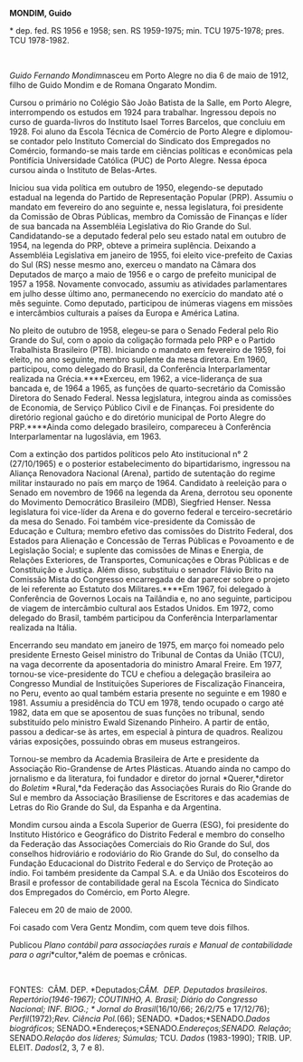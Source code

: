 **MONDIM, Guido**

\* dep. fed. RS 1956 e 1958; sen. RS 1959-­1975; min. TCU 1975-1978;
pres. TCU 1978-1982.

 

*Guido Fernando Mondim*nasceu em Porto Alegre no dia 6 de maio de 1912,
filho de Guido Mondim e de Romana Ongarato Mondim.

Cursou o primário no Colégio São João Batista de la Salle, em Porto
Alegre, interrom­pendo os estudos em 1924 para trabalhar. In­gressou
depois no curso de guarda-livros do Instituto Isael Torres Barcelos, que
concluiu em 1928. Foi aluno da Escola Técnica de Co­mércio de Porto
Alegre e diplomou-se conta­dor pelo Instituto Comercial do Sindicato dos
Empregados no Comércio, formando-se mais tarde em ciências políticas e
econômicas pela Pontifícia Universidade Católica (PUC) de Porto Alegre.
Nessa época cursou ainda o Instituto de Belas-Artes.

Iniciou sua vida política em outubro de 1950, elegendo-se deputado
estadual na le­genda do Partido de Representação Popular (PRP). Assumiu
o mandato em fevereiro do ano seguinte e, nessa legislatura, foi
presidente da Comissão de Obras Públicas, membro da Comissão de Finanças
e líder de sua bancada na Assembléia Legislativa do Rio Grande do Sul.
Candidatando-se a deputado federal pelo seu estado natal em outubro de
1954, na legenda do PRP, obteve a primeira suplência. Deixando a
Assembléia Legislativa em janeiro de 1955, foi eleito vice-prefeito de
Caxias do Sul (RS) nesse mesmo ano, exerceu o manda­to na Câmara dos
Deputados de março a maio de 1956 e o cargo de prefeito municipal de
1957 a 1958. Novamente convocado, assumiu as atividades parlamentares em
julho desse úl­timo ano, permanecendo no exercício do mandato até o mês
seguinte. Como deputado, participou de inúmeras viagens em missões e
intercâmbios culturais a países da Europa e América Latina.

No pleito de outubro de 1958, elegeu-se para o Senado Federal pelo Rio
Grande do Sul, com o apoio da coligação formada pelo PRP e o Partido
Trabalhista Brasileiro (PTB). Iniciando o mandato em fevereiro de 1959,
foi eleito, no ano seguinte, membro suplente da mesa diretora. Em 1960,
participou, como delegado do Brasil, da Conferência Interparlamentar
realizada na Grécia.****Exerceu, em 1962, a vice-­liderança de sua
bancada e, de 1964 a 1965, as funções de quarto-secretário da Comissão
Diretora do Senado Federal. Nessa legjslatu­ra, integrou ainda as
comissões de Economia, de Serviço Público Civil e de Finanças. Foi
presidente do diretório regional gaúcho e do diretório municipal de
Porto Alegre do PRP.****Ainda como delegado brasileiro, compareceu à
Conferência Interparlamentar na Iugoslávia, em 1963.

Com a extinção dos partidos políticos pelo Ato institucional n° 2
(27/10/1965) e o pos­terior estabelecimento do bipartidarismo, ingressou
na Aliança Renovadora Nacional (Arena), partido de sutentação do regime
militar instaurado no país em março de 1964. Candidato à reeleição para
o Senado em novembro de 1966 na legenda da Arena, derrotou seu oponente
do Movimento Demo­crático Brasileiro (MDB), Siegfried Henser. Nessa
legislatura foi vice-líder da Arena e do governo federal e
terceiro-secretário da mesa do Se­nado. Foi também vice-presidente da
Comis­são de Educação e Cultura; membro efetivo das comissões do
Distrito Federal, dos Estados para Alienação e Concessão de Terras
Pú­blicas e Povoamento e de Legislação Social; e suplente das comissões
de Minas e Energia, de Relações Exteriores, de Transportes,
Comu­nicações e Obras Públicas e de Constituição e Justiça. Além disso,
substituiu o senador Flá­vio Brito na Comissão Mista do Congresso
en­carregada de dar parecer sobre o projeto de lei referente ao Estatuto
dos Militares.****Em 1967, foi delegado à Conferência de Governos Locais
na Tailândia e, no ano seguinte, participou de viagem de intercâmbio
cultural aos Estados Unidos. Em 1972, como delegado do Brasil, também
participou da Conferência Interparlamentar realizada na Itália.

Encerrando seu mandato em janeiro de 1975, em março foi nomeado pelo
presidente Ernesto Geisel ministro do Tribunal de Contas da União (TCU),
na vaga decorrente da apo­sentadoria do ministro Amaral Freire. Em 1977,
tornou-se vice-presidente do TCU e chefiou a delegação brasileira ao
Congresso Mundial de Instituições Superiores de Fiscalização Financeira,
no Peru, evento ao qual também estaria presente no seguinte e em 1980 e
1981. Assumiu a presidência do TCU em 1978, tendo ocupado o cargo até
1982, data em que se aposentou de suas funções no tribunal, sendo
substituído pelo ministro Ewald Sizenando Pinheiro. A partir de então,
passou a dedicar-se às artes, em especial à pintura de quadros. Realizou
várias exposi­ções, possuindo obras em museus estrangeiros.

Tornou-se membro da Academia Brasileira de Arte e presidente da
Associação Rio-Grandense de Artes Plásticas. Atuando ainda no campo do
jornalismo e da literatura, foi fundador e diretor do jornal
*Querer,*diretor do *Boletim* *Rural,*da Federação das Associações
Rurais do Rio Grande do Sul e membro da Associação Brasiliense de
Escritores e das academias de Letras do Rio Grande do Sul, da Espanha e
da Argentina.

Mondim cursou ainda a Escola Superior de Guerra (ESG), foi presi­dente
do Instituto Histórico e Geográfico do Distrito Federal e membro do
conselho da Fe­deração das Associações Comerciais do Rio Grande do Sul,
dos conselhos hidroviário e rodoviário do Rio Grande do Sul, do conselho
da Fundação Educacional do Distrito Federal e do Serviço de Proteção ao
índio. Foi também presidente da Campal S.A. e da União dos Es­coteiros
do Brasil e professor de contabilidade geral na Escola Técnica do
Sindicato dos Em­pregados do Comércio, em Porto Alegre.

Faleceu em 20 de maio de 2000.

Foi casado com Vera Gentz Mondim, com quem teve dois filhos.

Publicou *Plano contábil para associações* *rurais e Manual de
contabilidade para o agri*­*cultor,*além de poemas e crônicas.

 

FONTES:  CÂM. DEP. *Deputados;*CÂM.  DEP. *Deputados brasileiros*.
*Repertório*(1946-1967); COUTI­NHO, A. *Brasil; Diário do Congresso
Nacional;* INF. BIOG.; * Jornal do Brasil*(16/10/66; 26/2/75 e
17/12/76); *Perfil*(1972);*Rev. Ciência Pol.*(66); SENADO.
*Dados;*SENADO.*Dados biográfico*s;
SENADO.*Endereços;*SENADO.*Endereços;*SENADO*. Rela­ção*;
SENADO.*Relação dos líderes; Súmulas;* TCU. *Dados* (1983-1990); TRIB.
UP.  ELEIT. *Dados*(2, 3, 7 e 8).

 

 
